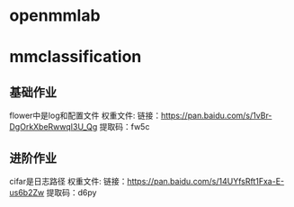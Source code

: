 # openmmlab
# mmclassification
## 基础作业
flower中是log和配置文件
权重文件:
链接：https://pan.baidu.com/s/1vBr-DgOrkXbeRwwqI3U_Qg 
提取码：fw5c

## 进阶作业
cifar是日志路径
权重文件:
链接：https://pan.baidu.com/s/14UYfsRft1Fxa-E-us6b2Zw 
提取码：d6py
